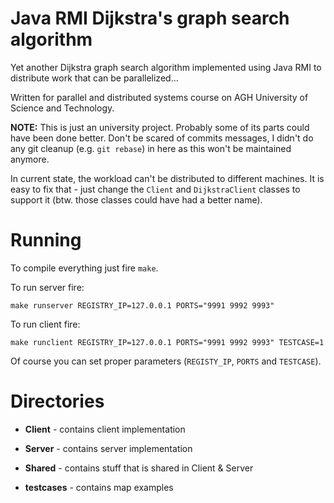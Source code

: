# Java RMI Dijkstra's graph search algorithm

Yet another Dijkstra graph search algorithm implemented using Java RMI to distribute work that can be parallelized...

Written for parallel and distributed systems course on AGH University of Science and Technology.

**NOTE:** This is just an university project. Probably some of its parts could have been done better. Don't be scared of commits messages, I didn't do any git cleanup (e.g. `git rebase`) in here as this won't be maintained anymore.

In current state, the workload can't be distributed to different machines. It is easy to fix that - just change the `Client` and `DijkstraClient` classes to support it (btw. those classes could have had a better name).

# Running

To compile everything just fire `make`.

To run server fire:

```
make runserver REGISTRY_IP=127.0.0.1 PORTS="9991 9992 9993"
```

To run client fire:
```
make runclient REGISTRY_IP=127.0.0.1 PORTS="9991 9992 9993" TESTCASE=1
```

Of course you can set proper parameters (`REGISTY_IP`, `PORTS` and `TESTCASE`).


# Directories

* **Client** - contains client implementation

* **Server** - contains server implementation

* **Shared** - contains stuff that is shared in Client & Server

* **testcases** - contains map examples
